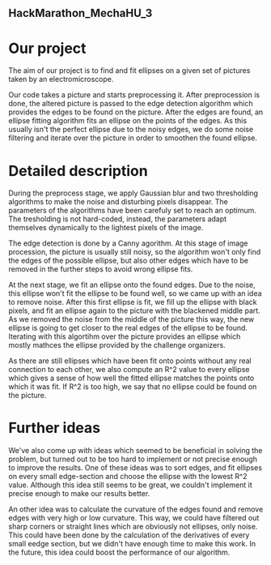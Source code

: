 ## HackMarathon_MechaHU_3
# Our project 
The aim of our project is to find and fit ellipses on a given set of pictures taken by an electromicroscope. 

Our code takes a picture and starts preprocessing it. After preprocession is done, the altered picture is passed to the edge detection algorithm which provides the edges to be found on the picture. After the edges are found, an ellipse fitting algorithm fits an ellipse on the points of the edges. As this usually isn't the perfect ellipse due to the noisy edges, we do some noise filtering and iterate over the picture in order to smoothen the found ellipse. 
# Detailed description
During the preprocess stage, we apply Gaussian blur and two thresholding algorithms to make the noise and disturbing pixels disappear.  The parameters of the algorithms have been carefuly set to reach an optimum. The tresholding is not hard-coded, instead, the parameters adapt themselves dynamically to the lightest pixels of the image.

The edge detection is done by a Canny agorithm. At this stage of image procession, the picture is usually still noisy, so the algorithm won't only find the edges of the possible ellipse, but also other edges which have to be removed in the further steps to avoid wrong ellipse fits.

At the next stage, we fit an ellipse onto the found edges. Due to the noise, this ellipse won't fit the ellipse to be found well, so we came up with an idea to remove noise. After this first ellipse is fit, we fill up the ellipse with black pixels, and fit an ellipse again to the picture with the blackened middle part. As we removed the noise from the middle of the picture this way, the new ellipse is going to get closer to the real edges of the ellipse to be found. Iterating with this algortihm over the picture provides an ellipse which mostly mathces the ellipse provided by the challenge organizers. 

As there are still ellipses which have been fit onto points without any real connection to each other, we also compute an R^2 value to every ellipse which gives a sense of how well the fitted ellipse matches the points onto which it was fit. If R^2 is too high, we say that no ellipse could be found on the picture.
# Further ideas
We've also come up with ideas which seemed to be beneficial in solving the problem, but turned out to be too hard to implement or not precise enough to improve the results.
One of these ideas was to sort edges, and fit ellipses on every small edge-section and choose the ellipse with the lowest R^2 value. Although this idea still seems to be great, we couldn't implement it precise enough to make our results better.

An other idea was to calculate the curvature of the edges found and remove edges with very high or low curvature. This way, we could have filtered out sharp corners or straight lines which are obviously not ellipses, only noise. This could have been done by the calculation of the derivatives of every small eedge section, but we didn't have enough time to make this work. In the future, this idea could boost the performance of our algorithm. 

